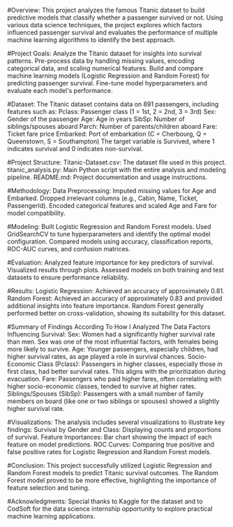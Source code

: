 #Overview: 
This project analyzes the famous Titanic dataset to build predictive models that classify whether a passenger survived or not. Using various data science techniques, 
the project explores which factors influenced passenger survival and evaluates the performance of multiple machine learning algorithms to identify the best approach.

#Project Goals: 
Analyze the Titanic dataset for insights into survival patterns.
Pre-process data by handling missing values, encoding categorical data, and scaling numerical features.
Build and compare machine learning models (Logistic Regression and Random Forest) for predicting passenger survival.
Fine-tune model hyperparameters and evaluate each model's performance.

#Dataset: 
The Titanic dataset contains data on 891 passengers, including features such as:
Pclass: Passenger class (1 = 1st, 2 = 2nd, 3 = 3rd)
Sex: Gender of the passenger
Age: Age in years
SibSp: Number of siblings/spouses aboard
Parch: Number of parents/children aboard
Fare: Ticket fare price
Embarked: Port of embarkation (C = Cherbourg, Q = Queenstown, S = Southampton)
The target variable is Survived, where 1 indicates survival and 0 indicates non-survival.


#Project Structure:
Titanic-Dataset.csv: The dataset file used in this project.
titanic_analysis.py: Main Python script with the entire analysis and modeling pipeline.
README.md: Project documentation and usage instructions.


#Methodology: 
Data Preprocessing:
Imputed missing values for Age and Embarked.
Dropped irrelevant columns (e.g., Cabin, Name, Ticket, PassengerId).
Encoded categorical features and scaled Age and Fare for model compatibility.


#Modeling:
Built Logistic Regression and Random Forest models.
Used GridSearchCV to tune hyperparameters and identify the optimal model configuration.
Compared models using accuracy, classification reports, ROC-AUC curves, and confusion matrices.


#Evaluation:
Analyzed feature importance for key predictors of survival.
Visualized results through plots.
Assessed models on both training and test datasets to ensure performance reliability.

#Results: 
Logistic Regression: Achieved an accuracy of approximately 0.81.
Random Forest: Achieved an accuracy of approximately 0.83 and provided additional insights into feature importance.
Random Forest generally performed better on cross-validation, showing its suitability for this dataset.

#Summary of Findings According To How I Analyzed The Data
Factors Influencing Survival:
Sex: Women had a significantly higher survival rate than men. Sex was one of the most influential factors, 
with females being more likely to survive.
Age: Younger passengers, especially children, had higher survival rates, as age played a role in survival chances.
Socio-Economic Class (Pclass): Passengers in higher classes, especially those in first class, had better survival rates. 
This aligns with the prioritization during evacuation.
Fare: Passengers who paid higher fares, often correlating with higher socio-economic classes, tended to survive at higher rates.
Siblings/Spouses (SibSp): Passengers with a small number of family members on board (like one or two siblings or spouses) 
showed a slightly higher survival rate.

#Visualizations: 
The analysis includes several visualizations to illustrate key findings:
Survival by Gender and Class: Displaying counts and proportions of survival.
Feature Importances: Bar chart showing the impact of each feature on model predictions.
ROC Curves: Comparing true positive and false positive rates for Logistic Regression and Random Forest models.

#Conclusion: 
This project successfully utilized Logistic Regression and Random Forest models to predict Titanic survival outcomes. 
The Random Forest model proved to be more effective, highlighting the importance of feature selection and tuning.

#Acknowledgments: 
Special thanks to Kaggle for the dataset and to CodSoft for the data science internship opportunity to explore practical machine learning applications.

